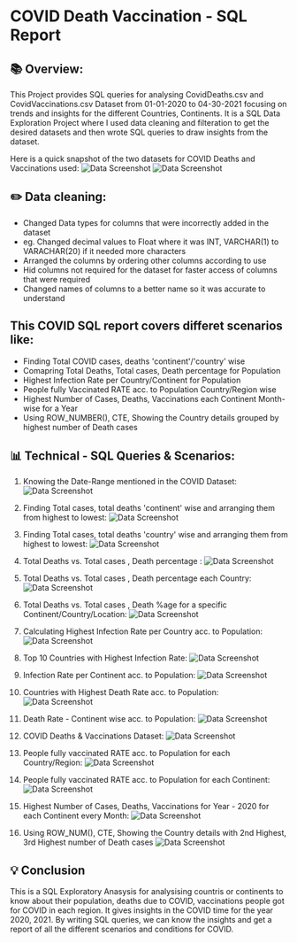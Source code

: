 # COVID Death Vaccination - SQL Report

## 📚 Overview:

This Project provides SQL queries for analysing CovidDeaths.csv and CovidVaccinations.csv Dataset from 01-01-2020 to 04-30-2021 focusing on trends and insights for the different Countries, Continents.
It is a SQL Data Exploration Project where I used data cleaning and filteration to get the desired datasets and then wrote SQL queries to draw insights from the dataset.

Here is a quick snapshot of the two datasets for COVID Deaths and Vaccinations used:
![Data Screenshot](https://github.com/dipshisingh31/COVID-Death-Vaccination_SQLReport/blob/main/COVID_Deaths.jpg)
![Data Screenshot](https://github.com/dipshisingh31/COVID-Death-Vaccination_SQLReport/blob/main/COVID_Vaccinations.jpg)


## ✏️ Data cleaning:

- Changed Data types for columns that were incorrectly added in the dataset
- eg. Changed decimal values to Float where it was INT, VARCHAR(1) to VARACHAR(20) if it needed more characters
- Arranged the columns by ordering other columns according to use
- Hid columns not required for the dataset for faster access of columns that were required
- Changed names of columns to a better name so it was accurate to understand
  

## This COVID SQL report covers differet scenarios like:
- Finding Total COVID cases, deaths 'continent'/'country' wise
- Comapring Total Deaths, Total cases, Death percentage for Population
- Highest Infection Rate per Country/Continent for Population
- People fully Vaccinated RATE acc. to Population Country/Region wise
- Highest Number of Cases, Deaths, Vaccinations each Continent Month-wise for a Year
- Using ROW_NUMBER(), CTE, Showing the Country details grouped by highest number of Death cases


## 📊 Technical - SQL Queries & Scenarios:

1. Knowing the Date-Range mentioned in the COVID Dataset:
        ![Data Screenshot](https://github.com/dipshisingh31/COVID-Death-Vaccination_SQLReport/blob/main/SQL1.jpg)

2. Finding Total cases, total deaths 'continent' wise and arranging them from highest to lowest:
        ![Data Screenshot](https://github.com/dipshisingh31/COVID-Death-Vaccination_SQLReport/blob/main/SQL2.jpg)

3. Finding Total cases, total deaths 'country' wise and arranging them from highest to lowest:
        ![Data Screenshot](https://github.com/dipshisingh31/COVID-Death-Vaccination_SQLReport/blob/main/SQL3.jpg)

4. Total Deaths vs. Total cases , Death percentage :
        ![Data Screenshot](https://github.com/dipshisingh31/COVID-Death-Vaccination_SQLReport/blob/main/SQL4.jpg)

5. Total Deaths vs. Total cases , Death percentage each Country:
        ![Data Screenshot](https://github.com/dipshisingh31/COVID-Death-Vaccination_SQLReport/blob/main/SQL5.jpg)

6. Total Deaths vs. Total cases , Death %age for a specific Continent/Country/Location:
        ![Data Screenshot](https://github.com/dipshisingh31/COVID-Death-Vaccination_SQLReport/blob/main/SQL6.jpg)

7. Calculating Highest Infection Rate per Country acc. to Population:
        ![Data Screenshot](https://github.com/dipshisingh31/COVID-Death-Vaccination_SQLReport/blob/main/SQL7.jpg)

8. Top 10 Countries with  Highest Infection Rate:
        ![Data Screenshot](https://github.com/dipshisingh31/COVID-Death-Vaccination_SQLReport/blob/main/SQL8.jpg)

9. Infection Rate per Continent acc. to Population:
        ![Data Screenshot](https://github.com/dipshisingh31/COVID-Death-Vaccination_SQLReport/blob/main/SQL9.jpg)

10. Countries with  Highest Death Rate acc. to Population:
        ![Data Screenshot](https://github.com/dipshisingh31/COVID-Death-Vaccination_SQLReport/blob/main/SQL10.jpg)

11. Death Rate - Continent wise acc. to Population:
        ![Data Screenshot](https://github.com/dipshisingh31/COVID-Death-Vaccination_SQLReport/blob/main/SQL11.jpg)

12. COVID Deaths & Vaccinations Dataset:
       ![Data Screenshot](https://github.com/dipshisingh31/COVID-Death-Vaccination_SQLReport/blob/main/SQL12.jpg)

13. People fully vaccinated RATE acc. to Population for each Country/Region:
        ![Data Screenshot](https://github.com/dipshisingh31/COVID-Death-Vaccination_SQLReport/blob/main/SQL13.jpg)

14. People fully vaccinated RATE acc. to Population for each Continent:
        ![Data Screenshot](https://github.com/dipshisingh31/COVID-Death-Vaccination_SQLReport/blob/main/SQL14.jpg)

15. Highest Number of Cases, Deaths, Vaccinations for Year - 2020 for each Continent every Month:
        ![Data Screenshot](https://github.com/dipshisingh31/COVID-Death-Vaccination_SQLReport/blob/main/SQL15.jpg)

16. Using ROW_NUM(), CTE, Showing the Country details with 2nd Highest, 3rd Highest number of Death cases
        ![Data Screenshot](https://github.com/dipshisingh31/COVID-Death-Vaccination_SQLReport/blob/main/SQL16.jpg)


## 💡 Conclusion

This is a SQL Exploratory Anasysis for analysising countris or continents to know about their population, deaths due to COVID, vaccinations people got for COVID in each region. It gives insights in the COVID time for the year 2020, 2021. By writing SQL queries, we can know the insights and get a report of all the different scenarios and conditions for COVID.


